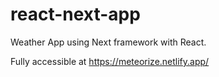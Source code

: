 # react-next-app
Weather App using Next framework with React.

Fully accessible at https://meteorize.netlify.app/
